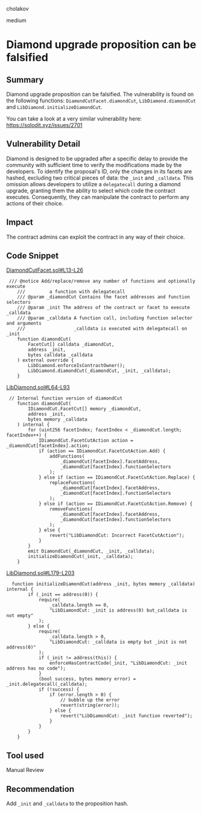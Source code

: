 cholakov

medium

# Diamond upgrade proposition can be falsified

## Summary

Diamond upgrade proposition can be falsified. The vulnerability is found on the following functions: `DiamondCutFacet.diamondCut`, `LibDiamond.diamondCut` and `LibDiamond.initializeDiamondCut`.

You can take a look at a very similar vulnerability here: https://solodit.xyz/issues/2701

## Vulnerability Detail

Diamond  is designed to be upgraded after a specific delay to provide the community with sufficient time to verify the modifications made by the developers. 
To identify the proposal's ID, only the changes in its facets are hashed, excluding two critical pieces of data: the `_init` and `_calldata`. This omission allows developers to utilize a `delegatecall` during a diamond upgrade, granting them the ability to select which code the contract executes. Consequently, they can manipulate the contract to perform any actions of their choice.

## Impact

The contract admins can exploit the contract in any way of their choice.

## Code Snippet

[DiamondCutFacet.sol#L13-L26](https://github.com/sherlock-audit/2023-06-symmetrical/blob/main/symmio-core/contracts/facets/DiamondCutFacet.sol#L13C1-L26C6)
```solidity
 /// @notice Add/replace/remove any number of functions and optionally execute
    ///         a function with delegatecall
    /// @param _diamondCut Contains the facet addresses and function selectors
    /// @param _init The address of the contract or facet to execute _calldata
    /// @param _calldata A function call, including function selector and arguments
    ///                  _calldata is executed with delegatecall on _init
    function diamondCut(
        FacetCut[] calldata _diamondCut,
        address _init,
        bytes calldata _calldata
    ) external override {
        LibDiamond.enforceIsContractOwner();
        LibDiamond.diamondCut(_diamondCut, _init, _calldata);
    }
```

[LibDiamond.sol#L64-L93](https://github.com/sherlock-audit/2023-06-symmetrical/blob/main/symmio-core/contracts/libraries/LibDiamond.sol#L64C5-L93C6)
```solidity
 // Internal function version of diamondCut
    function diamondCut(
        IDiamondCut.FacetCut[] memory _diamondCut,
        address _init,
        bytes memory _calldata
    ) internal {
        for (uint256 facetIndex; facetIndex < _diamondCut.length; facetIndex++) {
            IDiamondCut.FacetCutAction action = _diamondCut[facetIndex].action;
            if (action == IDiamondCut.FacetCutAction.Add) {
                addFunctions(
                    _diamondCut[facetIndex].facetAddress,
                    _diamondCut[facetIndex].functionSelectors
                );
            } else if (action == IDiamondCut.FacetCutAction.Replace) {
                replaceFunctions(
                    _diamondCut[facetIndex].facetAddress,
                    _diamondCut[facetIndex].functionSelectors
                );
            } else if (action == IDiamondCut.FacetCutAction.Remove) {
                removeFunctions(
                    _diamondCut[facetIndex].facetAddress,
                    _diamondCut[facetIndex].functionSelectors
                );
            } else {
                revert("LibDiamondCut: Incorrect FacetCutAction");
            }
        }
        emit DiamondCut(_diamondCut, _init, _calldata);
        initializeDiamondCut(_init, _calldata);
    }
```

[LibDiamond.sol#L179-L203](https://github.com/sherlock-audit/2023-06-symmetrical/blob/main/symmio-core/contracts/libraries/LibDiamond.sol#L179C4-L203C6)
```solidity
  function initializeDiamondCut(address _init, bytes memory _calldata) internal {
        if (_init == address(0)) {
            require(
                _calldata.length == 0,
                "LibDiamondCut: _init is address(0) but_calldata is not empty"
            );
        } else {
            require(
                _calldata.length > 0,
                "LibDiamondCut: _calldata is empty but _init is not address(0)"
            );
            if (_init != address(this)) {
                enforceHasContractCode(_init, "LibDiamondCut: _init address has no code");
            }
            (bool success, bytes memory error) = _init.delegatecall(_calldata);
            if (!success) {
                if (error.length > 0) {
                    // bubble up the error
                    revert(string(error));
                } else {
                    revert("LibDiamondCut: _init function reverted");
                }
            }
        }
    }
```

## Tool used

Manual Review

## Recommendation

Add `_init` and `_calldata` to the proposition hash.